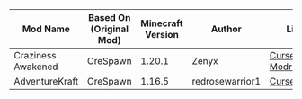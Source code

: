 | Mod Name            | Based On (Original Mod) | Minecraft Version | Author         | Link                                   |
|---------------------|--------------------------|-------------------|----------------|----------------------------------------|
| Craziness Awakened          | OreSpawn               | 1.20.1            | Zenyx   | [CurseForge](www.curseforge.com/minecraft/mc-mods/craziness-awakened), [Modrinth](mod/craziness-awakened-(orespawn-remake))      |
| AdventureKraft          | OreSpawn               | 1.16.5            |  redrosewarrior1        | [CurseForge](www.curseforge.com/minecraft/mc-mods/adventurekraft)   |
